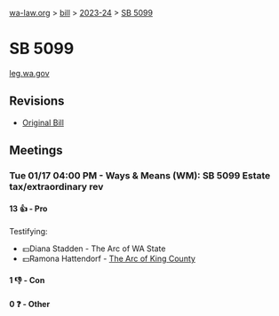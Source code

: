 [wa-law.org](/) > [bill](/bill/) > [2023-24](/bill/2023-24/) > [SB 5099](/bill/2023-24/sb/5099/)

# SB 5099
[leg.wa.gov](https://app.leg.wa.gov/billsummary?BillNumber=5099&Year=2023&Initiative=false)

## Revisions
* [Original Bill](1/)

## Meetings
### Tue 01/17 04:00 PM - Ways & Means (WM): SB 5099 Estate tax/extraordinary rev
#### 13 👍 - Pro
Testifying:
* 💵Diana Stadden - The Arc of WA State
* 💵Ramona Hattendorf - [The Arc of King County](/org/the_arc_of_king_county/)

#### 1 👎 - Con

#### 0 ❓ - Other
